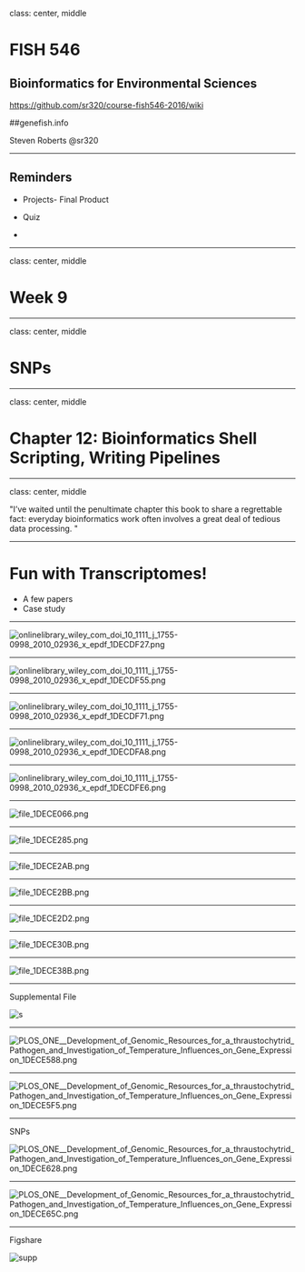 class: center, middle

# FISH 546 
## Bioinformatics for Environmental Sciences

https://github.com/sr320/course-fish546-2016/wiki

##genefish.info

Steven Roberts
@sr320

---

## Reminders

- Projects- Final Product

- Quiz

- 



---

class: center, middle


# Week 9


---


class: center, middle


# SNPs


---


class: center, middle


# Chapter 12: Bioinformatics Shell Scripting, Writing Pipelines

---

class: center, middle

"I’ve waited until the penultimate chapter this book to share a regrettable fact: everyday bioinformatics work often involves a great deal of tedious data processing. "


---



# Fun with Transcriptomes!

- A few papers
- Case study



---

<img src="http://eagle.fish.washington.edu/cnidarian/skitch/onlinelibrary_wiley_com_doi_10_1111_j_1755-0998_2010_02936_x_epdf_1DECDF27.png" alt="onlinelibrary_wiley_com_doi_10_1111_j_1755-0998_2010_02936_x_epdf_1DECDF27.png"/>

---

<img src="http://eagle.fish.washington.edu/cnidarian/skitch/onlinelibrary_wiley_com_doi_10_1111_j_1755-0998_2010_02936_x_epdf_1DECDF55.png" alt="onlinelibrary_wiley_com_doi_10_1111_j_1755-0998_2010_02936_x_epdf_1DECDF55.png"/>

---

<img src="http://eagle.fish.washington.edu/cnidarian/skitch/onlinelibrary_wiley_com_doi_10_1111_j_1755-0998_2010_02936_x_epdf_1DECDF71.png" alt="onlinelibrary_wiley_com_doi_10_1111_j_1755-0998_2010_02936_x_epdf_1DECDF71.png"/>

---

<img src="http://eagle.fish.washington.edu/cnidarian/skitch/onlinelibrary_wiley_com_doi_10_1111_j_1755-0998_2010_02936_x_epdf_1DECDFA8.png" alt="onlinelibrary_wiley_com_doi_10_1111_j_1755-0998_2010_02936_x_epdf_1DECDFA8.png"/>

---

<img src="http://eagle.fish.washington.edu/cnidarian/skitch/onlinelibrary_wiley_com_doi_10_1111_j_1755-0998_2010_02936_x_epdf_1DECDFE6.png" alt="onlinelibrary_wiley_com_doi_10_1111_j_1755-0998_2010_02936_x_epdf_1DECDFE6.png"/>

---

<img src="http://eagle.fish.washington.edu/cnidarian/skitch/file_1DECE066.png" alt="file_1DECE066.png"/>

---

<img src="http://eagle.fish.washington.edu/cnidarian/skitch/file_1DECE285.png" alt="file_1DECE285.png"/>

---

<img src="http://eagle.fish.washington.edu/cnidarian/skitch/file_1DECE2AB.png" alt="file_1DECE2AB.png"/>

---
<img src="http://eagle.fish.washington.edu/cnidarian/skitch/file_1DECE2BB.png" alt="file_1DECE2BB.png"/>

---

<img src="http://eagle.fish.washington.edu/cnidarian/skitch/file_1DECE2D2.png" alt="file_1DECE2D2.png"/>

---

<img src="http://eagle.fish.washington.edu/cnidarian/skitch/file_1DECE30B.png" alt="file_1DECE30B.png"/>

---

<img src="http://eagle.fish.washington.edu/cnidarian/skitch/file_1DECE38B.png" alt="file_1DECE38B.png"/>

---
Supplemental File

![s](https://drops.azureedge.net/drops/files/acc_524195/dE60?rscd=inline%3B%20filename%3DScreen%2520Capture%2520on%25202016-11-28%2520at%252014-14-56.gif&rsct=image%2Fgif&se=2016-11-28T22%3A45%3A37Z&sig=zrdl6KMgomMSajWbkfyg%2BiiGSV%2BthZVtapGfHa2XKwM%3D&sp=r&sr=b&st=2016-11-28T21%3A45%3A37Z&sv=2013-08-15)

---

<img src="http://eagle.fish.washington.edu/cnidarian/skitch/PLOS_ONE__Development_of_Genomic_Resources_for_a_thraustochytrid_Pathogen_and_Investigation_of_Temperature_Influences_on_Gene_Expression_1DECE588.png" alt="PLOS_ONE__Development_of_Genomic_Resources_for_a_thraustochytrid_Pathogen_and_Investigation_of_Temperature_Influences_on_Gene_Expression_1DECE588.png"/>

---

<img src="http://eagle.fish.washington.edu/cnidarian/skitch/PLOS_ONE__Development_of_Genomic_Resources_for_a_thraustochytrid_Pathogen_and_Investigation_of_Temperature_Influences_on_Gene_Expression_1DECE5F5.png" alt="PLOS_ONE__Development_of_Genomic_Resources_for_a_thraustochytrid_Pathogen_and_Investigation_of_Temperature_Influences_on_Gene_Expression_1DECE5F5.png"/>

---

SNPs

<img src="http://eagle.fish.washington.edu/cnidarian/skitch/PLOS_ONE__Development_of_Genomic_Resources_for_a_thraustochytrid_Pathogen_and_Investigation_of_Temperature_Influences_on_Gene_Expression_1DECE628.png" alt="PLOS_ONE__Development_of_Genomic_Resources_for_a_thraustochytrid_Pathogen_and_Investigation_of_Temperature_Influences_on_Gene_Expression_1DECE628.png"/>

---

<img src="http://eagle.fish.washington.edu/cnidarian/skitch/PLOS_ONE__Development_of_Genomic_Resources_for_a_thraustochytrid_Pathogen_and_Investigation_of_Temperature_Influences_on_Gene_Expression_1DECE65C.png" alt="PLOS_ONE__Development_of_Genomic_Resources_for_a_thraustochytrid_Pathogen_and_Investigation_of_Temperature_Influences_on_Gene_Expression_1DECE65C.png"/>

---
Figshare

![supp](https://drops.azureedge.net/drops/files/acc_524195/14vpT?rscd=inline%3B%20filename%3DScreen%2520Capture%2520on%25202016-11-28%2520at%252014-29-23.gif&rsct=image%2Fgif&se=2016-11-28T23%3A00%3A31Z&sig=9mpi65637nGrRPshTB6pHY%2FYmsHf0NctesXxK1ZgYkc%3D&sp=r&sr=b&st=2016-11-28T22%3A00%3A31Z&sv=2013-08-15)

